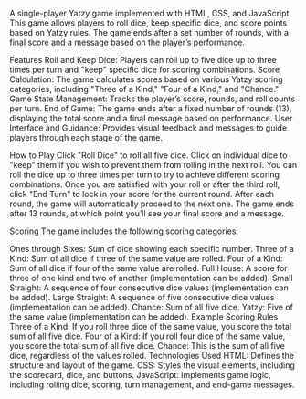 A single-player Yatzy game implemented with HTML, CSS, and JavaScript. This game allows players to roll dice, keep specific dice, and score points based on Yatzy rules. The game ends after a set number of rounds, with a final score and a message based on the player’s performance.

Features
Roll and Keep Dice: Players can roll up to five dice up to three times per turn and "keep" specific dice for scoring combinations.
Score Calculation: The game calculates scores based on various Yatzy scoring categories, including "Three of a Kind," "Four of a Kind," and "Chance."
Game State Management: Tracks the player’s score, rounds, and roll counts per turn.
End of Game: The game ends after a fixed number of rounds (13), displaying the total score and a final message based on performance.
User Interface and Guidance: Provides visual feedback and messages to guide players through each stage of the game.



How to Play
Click "Roll Dice" to roll all five dice.
Click on individual dice to "keep" them if you wish to prevent them from rolling in the next roll.
You can roll the dice up to three times per turn to try to achieve different scoring combinations.
Once you are satisfied with your roll or after the third roll, click "End Turn" to lock in your score for the current round.
After each round, the game will automatically proceed to the next one.
The game ends after 13 rounds, at which point you’ll see your final score and a message.




Scoring
The game includes the following scoring categories:

Ones through Sixes: Sum of dice showing each specific number.
Three of a Kind: Sum of all dice if three of the same value are rolled.
Four of a Kind: Sum of all dice if four of the same value are rolled.
Full House: A score for three of one kind and two of another (implementation can be added).
Small Straight: A sequence of four consecutive dice values (implementation can be added).
Large Straight: A sequence of five consecutive dice values (implementation can be added).
Chance: Sum of all five dice.
Yatzy: Five of the same value (implementation can be added).
Example Scoring Rules
Three of a Kind: If you roll three dice of the same value, you score the total sum of all five dice.
Four of a Kind: If you roll four dice of the same value, you score the total sum of all five dice.
Chance: This is the sum of all five dice, regardless of the values rolled.
Technologies Used
HTML: Defines the structure and layout of the game.
CSS: Styles the visual elements, including the scorecard, dice, and buttons.
JavaScript: Implements game logic, including rolling dice, scoring, turn management, and end-game messages.